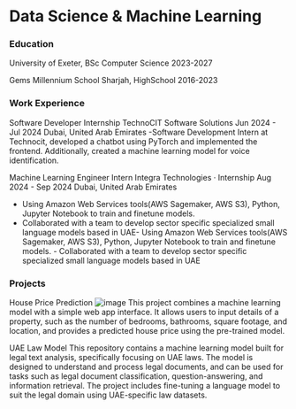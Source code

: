 # Data Science & Machine Learning

### Education
University of Exeter, BSc Computer Science
2023-2027

Gems Millennium School Sharjah, HighSchool
2016-2023

### Work Experience 
Software Developer Internship
TechnoCIT Software Solutions
Jun 2024 - Jul 2024 
Dubai, United Arab Emirates
-Software Development Intern at Technocit, developed a chatbot using PyTorch and implemented the frontend. Additionally, created a machine learning model for voice identification.


Machine Learning Engineer Intern
Integra Technologies · Internship
Aug 2024 - Sep 2024 
Dubai, United Arab Emirates 
- Using Amazon Web Services tools(AWS Sagemaker, AWS S3), Python, Jupyter Notebook to train and finetune models.
- Collaborated with a team to develop sector specific specialized small language models based in UAE- Using Amazon Web Services tools(AWS Sagemaker, AWS S3), Python, Jupyter Notebook to train and finetune models. - Collaborated with a team to develop sector specific specialized small language models based in UAE


### Projects
House Price Prediction
![image](https://github.com/user-attachments/assets/401459c3-9dd4-48e7-a3a5-417263e61691)
This project combines a machine learning model with a simple web app interface. It allows users to input details of a property, such as the number of bedrooms, bathrooms, square footage, and location, and provides a predicted house price using the pre-trained model.

UAE Law Model
This repository contains a machine learning model built for legal text analysis, specifically focusing on UAE laws. The model is designed to understand and process legal documents, and can be used for tasks such as legal document classification, question-answering, and information retrieval. The project includes fine-tuning a language model to suit the legal domain using UAE-specific law datasets.
